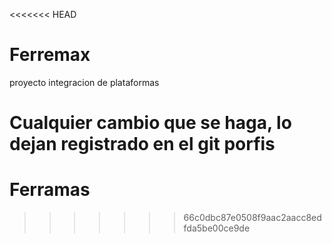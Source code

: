 <<<<<<< HEAD
# Ferremax
proyecto integracion de plataformas

Cualquier cambio que se haga, lo dejan registrado en el git porfis
=======
# Ferramas
>>>>>>> 66c0dbc87e0508f9aac2aacc8edfda5be00ce9de
